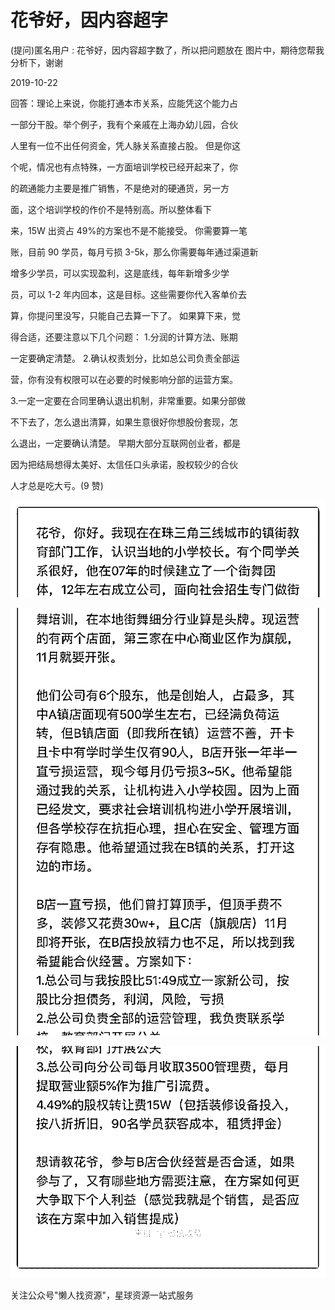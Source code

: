 # 花爷好，因内容超字

(提问)匿名用户 : 花爷好，因内容超字数了，所以把问题放在 图片中，期待您帮我分析下，谢谢

2019-10-22

回答：理论上来说，你能打通本市关系，应能凭这个能力占

一部分干股。举个例子，我有个亲戚在上海办幼儿园，合伙

人里有一位不出任何资金，凭人脉关系直接占股。 但是你这

个呢，情况也有点特殊，一方面培训学校已经开起来了，你

的疏通能力主要是推广销售，不是绝对的硬通货，另一方

面，这个培训学校的作价不是特别高。所以整体看下

来，15W 出资占 49%的方案也不是不能接受。 你需要算一笔

账，目前 90 学员，每月亏损 3-5k，那么你需要每年通过渠道新

增多少学员，可以实现盈利，这是底线，每年新增多少学

员，可以 1-2 年内回本，这是目标。这些需要你代入客单价去

算，你提问里没写，只能自己去算一下了。 如果算下来，觉

得合适，还要注意以下几个问题： 1.分润的计算方法、账期

一定要确定清楚。 2.确认权责划分，比如总公司负责全部运

营，你有没有权限可以在必要的时候影响分部的运营方案。

3.一定一定要在合同里确认退出机制，非常重要。如果分部做

不下去了，怎么退出清算，如果生意很好你想股份套现，怎

么退出，一定要确认清楚。 早期大部分互联网创业者，都是

因为把结局想得太美好、太信任口头承诺，股权较少的合伙

人才总是吃大亏。(9 赞)

![image](img/Image_035.png)

![image](img/Image_036.png)

![image](img/Image_037.png)

关注公众号"懒人找资源"，星球资源一站式服务